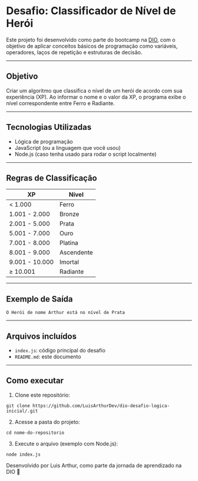 # Desafio: Classificador de Nível de Herói

Este projeto foi desenvolvido como parte do bootcamp na [DIO](https://www.dio.me/), com o objetivo de aplicar conceitos básicos de programação como variáveis, operadores, laços de repetição e estruturas de decisão.

---

## Objetivo

Criar um algoritmo que classifica o nível de um herói de acordo com sua experiência (XP). Ao informar o nome e o valor da XP, o programa exibe o nível correspondente entre Ferro e Radiante.

---

## Tecnologias Utilizadas

- Lógica de programação
- JavaScript (ou a linguagem que você usou)
- Node.js (caso tenha usado para rodar o script localmente)

---

## Regras de Classificação

| XP                | Nível       |
|------------------|-------------|
| < 1.000           | Ferro       |
| 1.001 - 2.000     | Bronze      |
| 2.001 - 5.000     | Prata       |
| 5.001 - 7.000     | Ouro        |
| 7.001 - 8.000     | Platina     |
| 8.001 - 9.000     | Ascendente  |
| 9.001 - 10.000    | Imortal     |
| ≥ 10.001          | Radiante    |

---

##  Exemplo de Saída

```
O Herói de nome Arthur está no nível de Prata
```

---

## Arquivos incluídos

- `index.js`: código principal do desafio
- `README.md`: este documento

---

## Como executar

1. Clone este repositório:
```
git clone https://github.com/LuisArthurDev/dio-desafio-logica-inicial/.git
```
2. Acesse a pasta do projeto:
```
cd nome-do-repositorio 
```
3. Execute o arquivo (exemplo com Node.js):
```
node index.js
```

Desenvolvido por Luis Arthur, como parte da jornada de aprendizado na DIO 🚀
